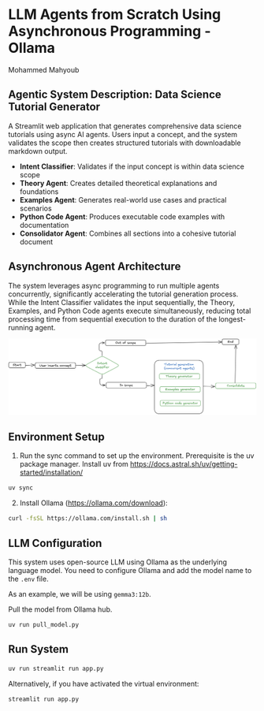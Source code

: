 # LLM Agents from Scratch Using Asynchronous Programming - Ollama 

Mohammed Mahyoub 

## Agentic System Description: Data Science Tutorial Generator
A Streamlit web application that generates comprehensive data science tutorials using async AI agents. Users input a concept, and the system validates the scope then creates structured tutorials with downloadable markdown output.

- **Intent Classifier**: Validates if the input concept is within data science scope
- **Theory Agent**: Creates detailed theoretical explanations and foundations  
- **Examples Agent**: Generates real-world use cases and practical scenarios
- **Python Code Agent**: Produces executable code examples with documentation
- **Consolidator Agent**: Combines all sections into a cohesive tutorial document 

## Asynchronous Agent Architecture
The system leverages async programming to run multiple agents concurrently, significantly accelerating the tutorial generation process. While the Intent Classifier validates the input sequentially, the Theory, Examples, and Python Code agents execute simultaneously, reducing total processing time from sequential execution to the duration of the longest-running agent.

![alt text](agentic_system_architecture.png)

## Environment Setup 
1. Run the sync command to set up the environment. Prerequisite is the uv package manager. Install uv from https://docs.astral.sh/uv/getting-started/installation/
```bash 
uv sync 
```

2. Install Ollama (https://ollama.com/download): 
```bash
curl -fsSL https://ollama.com/install.sh | sh
```

## LLM Configuration
This system uses open-source LLM using Ollama as the underlying language model. You need to configure Ollama and add the model name to the `.env` file.

As an example, we will be using `gemma3:12b`. 

Pull the model from Ollama hub. 
```bash
uv run pull_model.py
```

## Run System
```bash 
uv run streamlit run app.py
```

Alternatively, if you have activated the virtual environment:
```bash 
streamlit run app.py
```